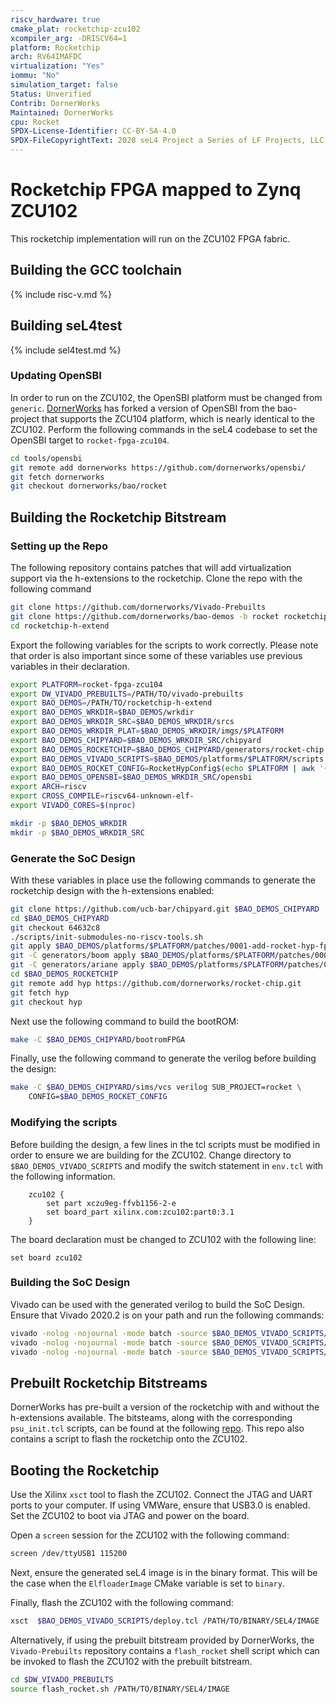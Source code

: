 ```yaml
---
riscv_hardware: true
cmake_plat: rocketchip-zcu102
xcompiler_arg: -DRISCV64=1
platform: Rocketchip
arch: RV64IMAFDC
virtualization: "Yes"
iommu: "No"
simulation_target: false
Status: Unverified
Contrib: DornerWorks
Maintained: DornerWorks
cpu: Rocket
SPDX-License-Identifier: CC-BY-SA-4.0
SPDX-FileCopyrightText: 2020 seL4 Project a Series of LF Projects, LLC.
---
```

# Rocketchip FPGA mapped to Zynq ZCU102

This rocketchip implementation will run on the ZCU102 FPGA fabric.

## Building the GCC toolchain

{% include risc-v.md %}

## Building seL4test

{% include sel4test.md %}

### Updating OpenSBI

In order to run on the ZCU102, the OpenSBI platform must be changed from `generic`.
[DornerWorks](https://github.com/dornerworks/opensbi/tree/bao/rocket) has forked a version of
OpenSBI from the bao-project that supports the ZCU104 platform, which is nearly identical to the
ZCU102. Perform the following commands in the seL4 codebase to set the OpenSBI target to
`rocket-fpga-zcu104`.

```sh
cd tools/opensbi
git remote add dornerworks https://github.com/dornerworks/opensbi/
git fetch dornerworks
git checkout dornerworks/bao/rocket
```

## Building the Rocketchip Bitstream

### Setting up the Repo

The following repository contains patches that will add virtualization support via the h-extensions
to the rocketchip. Clone the repo with the following command

```sh
git clone https://github.com/dornerworks/Vivado-Prebuilts
git clone https://github.com/dornerworks/bao-demos -b rocket rocketchip-h-extend
cd rocketchip-h-extend
```

Export the following variables for the scripts to work correctly. Please note that order is also
important since some of these variables use previous variables in their declaration.

```sh
export PLATFORM=rocket-fpga-zcu104
export DW_VIVADO_PREBUILTS=/PATH/TO/vivado-prebuilts
export BAO_DEMOS=/PATH/TO/rocketchip-h-extend
export BAO_DEMOS_WRKDIR=$BAO_DEMOS/wrkdir
export BAO_DEMOS_WRKDIR_SRC=$BAO_DEMOS_WRKDIR/srcs
export BAO_DEMOS_WRKDIR_PLAT=$BAO_DEMOS_WRKDIR/imgs/$PLATFORM
export BAO_DEMOS_CHIPYARD=$BAO_DEMOS_WRKDIR_SRC/chipyard
export BAO_DEMOS_ROCKETCHIP=$BAO_DEMOS_CHIPYARD/generators/rocket-chip
export BAO_DEMOS_VIVADO_SCRIPTS=$BAO_DEMOS/platforms/$PLATFORM/scripts
export BAO_DEMOS_ROCKET_CONFIG=RocketHypConfig$(echo $PLATFORM | awk '{split($0,A,"-"); print A[length(A)]}')
export BAO_DEMOS_OPENSBI=$BAO_DEMOS_WRKDIR_SRC/opensbi
export ARCH=riscv
export CROSS_COMPILE=riscv64-unknown-elf-
export VIVADO_CORES=$(nproc)

mkdir -p $BAO_DEMOS_WRKDIR
mkdir -p $BAO_DEMOS_WRKDIR_SRC
```

### Generate the SoC Design

With these variables in place use the following commands to generate the rocketchip design with the
h-extensions enabled:

```sh
git clone https://github.com/ucb-bar/chipyard.git $BAO_DEMOS_CHIPYARD
cd $BAO_DEMOS_CHIPYARD
git checkout 64632c8
./scripts/init-submodules-no-riscv-tools.sh
git apply $BAO_DEMOS/platforms/$PLATFORM/patches/0001-add-rocket-hyp-fpga-support.patch
git -C generators/boom apply $BAO_DEMOS/platforms/$PLATFORM/patches/0001-boom-add-usehyp-option.patch
git -C generators/ariane apply $BAO_DEMOS/platforms/$PLATFORM/patches/0001-ariane-add-usehyp-option.patch
cd $BAO_DEMOS_ROCKETCHIP
git remote add hyp https://github.com/dornerworks/rocket-chip.git
git fetch hyp
git checkout hyp
```

Next use the following command to build the bootROM:

```sh
make -C $BAO_DEMOS_CHIPYARD/bootromFPGA
```

Finally, use the following command to generate the verilog before building the design:

```sh
make -C $BAO_DEMOS_CHIPYARD/sims/vcs verilog SUB_PROJECT=rocket \
    CONFIG=$BAO_DEMOS_ROCKET_CONFIG
```

### Modifying the scripts

Before building the design, a few lines in the tcl scripts must be modified in order to ensure we
are building for the ZCU102. Change directory to `$BAO_DEMOS_VIVADO_SCRIPTS` and modify the switch
statement in `env.tcl` with the following information.

```
    zcu102 {
        set part xczu9eg-ffvb1156-2-e
        set board_part xilinx.com:zcu102:part0:3.1
    }
```

The board declaration must be changed to ZCU102 with the following line:

```
set board zcu102
```

### Building the SoC Design

Vivado can be used with the generated verilog to build the SoC Design. Ensure that Vivado 2020.2 is
on your path and run the following commands:

```sh
vivado -nolog -nojournal -mode batch -source $BAO_DEMOS_VIVADO_SCRIPTS/create_ip.tcl
vivado -nolog -nojournal -mode batch -source $BAO_DEMOS_VIVADO_SCRIPTS/create_design.tcl
vivado -nolog -nojournal -mode batch -source $BAO_DEMOS_VIVADO_SCRIPTS/build.tcl
```

## Prebuilt Rocketchip Bitstreams

DornerWorks has pre-built a version of the rocketchip with and without the h-extensions
available. The bitsteams, along with the corresponding `psu_init.tcl` scripts, can be found at the
following [repo](https://github.com/dornerworks/Vivado-Prebuilts). This repo also contains a script
to flash the rocketchip onto the ZCU102.

## Booting the Rocketchip

Use the Xilinx `xsct` tool to flash the ZCU102. Connect the JTAG and UART ports to your computer. If
using VMWare, ensure that USB3.0 is enabled. Set the ZCU102 to boot via JTAG and power on the board.


Open a `screen` session for the ZCU102 with the following command:

```sh
screen /dev/ttyUSB1 115200
```

Next, ensure the generated seL4 image is in the binary format. This will be the case when the
`ElfloaderImage` CMake variable is set to `binary`.

Finally, flash the ZCU102 with the following command:

```sh
xsct  $BAO_DEMOS_VIVADO_SCRIPTS/deploy.tcl /PATH/TO/BINARY/SEL4/IMAGE
```

Alternatively, if using the prebuilt bitstream provided by DornerWorks, the `Vivado-Prebuilts`
repository contains a `flash_rocket` shell script which can be invoked to flash the ZCU102 with the
prebuilt bitstream.

```sh
cd $DW_VIVADO_PREBUILTS
source flash_rocket.sh /PATH/TO/BINARY/SEL4/IMAGE
```
